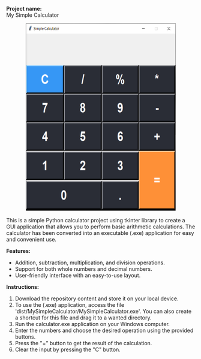 **Project name:**  
My Simple Calculator

<p align="center">
  <img src="my_simple_calculator.PNG" alt="SimpleCalculator" style="width:400px; height:500px;">
</p>

This is a simple Python calculator project using tkinter library to create a GUI application that allows you to perform basic arithmetic calculations. The calculator has been converted into an executable (.exe) application for easy and convenient use.

**Features:**  

* Addition, subtraction, multiplication, and division operations.
* Support for both whole numbers and decimal numbers.
* User-friendly interface with an easy-to-use layout.


**Instructions:**  

1) Download the repository content and store it on your local device.
2) To use the (.exe) application, access the file 'dist/MySimpleCalculator/MySimpleCalculator.exe'. You can also create a shortcut for this file and drag it to a wanted directory.
3) Run the calculator.exe application on your Windows computer.
4) Enter the numbers and choose the desired operation using the provided buttons.
5) Press the "=" button to get the result of the calculation.
6) Clear the input by pressing the "C" button.
